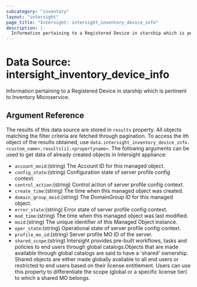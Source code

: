 ```yaml
---
subcategory: "inventory"
layout: "intersight"
page_title: "Intersight: intersight_inventory_device_info"
description: |-
  Information pertaining to a Registered Device in starship which is pertinent to Inventory Microservice.
---
```


# Data Source: intersight_inventory_device_info
Information pertaining to a Registered Device in starship which is pertinent to Inventory Microservice.
## Argument Reference
The results of this data source are stored in `results` property.
All objects matching the filter criteria are fetched through pagination.
To access the ith object of the results obtained, use `data.intersight_inventory_device_info.<custom_name>.results[i].<propertyname>`.
The following arguments can be used to get data of already created objects in Intersight appliance:
* `account_moid`:(string) The Account ID for this managed object. 
* `config_state`:(string) Configuration state of server profile config context. 
* `control_action`:(string) Control action of server profile config context. 
* `create_time`:(string) The time when this managed object was created. 
* `domain_group_moid`:(string) The DomainGroup ID for this managed object. 
* `error_state`:(string) Error state of server profile config context. 
* `mod_time`:(string) The time when this managed object was last modified. 
* `moid`:(string) The unique identifier of this Managed Object instance. 
* `oper_state`:(string) Operational state of server profile config context. 
* `profile_mo_id`:(string) Server profile MO ID of the server. 
* `shared_scope`:(string) Intersight provides pre-built workflows, tasks and policies to end users through global catalogs.Objects that are made available through global catalogs are said to have a 'shared' ownership. Shared objects are either made globally available to all end users or restricted to end users based on their license entitlement. Users can use this property to differentiate the scope (global or a specific license tier) to which a shared MO belongs. 
 